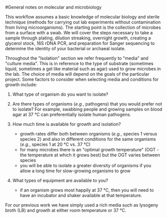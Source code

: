 
#General notes on molecular and microbiology

This workflow assumes a basic knowledge of molecular biology and sterile technique (methods for carrying out lab experiments without contamination from living microorganisms). The starting point is the collection of microbes from a surface with a swab. We will cover the steps necessary to take a sample through plating, dilution streaking, overnight growth, creating a glycerol stock, 16S rDNA PCR, and preparation for Sanger sequencing to determine the identity of your bacterial or archaeal isolate.  

Throughout the "Isolation" section we refer frequently to "media" and "culture media".  This is in reference to the type of substrate (sometimes liquid, sometimes a gel like material such as agar) used to grow microbes in the lab. The choice of media will depend on the goals of the particular project. Some factors to consider when selecting media and conditions for growth include: 

1. What type of organism do you want to isolate?

2. Are there types of organisms (_e.g._, pathogens) that you would prefer not to isolate?  For example, swabbing people and growing samples on blood agar at 37 °C can preferentially isolate human pathogens.
  
3. How much time is available for growth and isolation?
    + growth rates differ both between organisms (_e.g._, species 1 versus species 2) and also in different conditions for the same organisms (_e.g._, species 1 at 20 °C  vs. 37 °C)
    + for many microbes there is an "optimal growth temperature" (OGT - the temperature at which it grows best) but the OGT varies between species
    + you will be able to isolate a greater diversity of organisms if you allow a long time for slow-growing organisms to grow
   
4. What types of equipment are available to you?
     + if an organism grows most happily at 37 °C, then you will need to have an incubator and shaker available at that temperature.

 For our previous work we have simply used a rich media such as lysogeny broth (LB) and growth at either room temperature or 37 °C.
